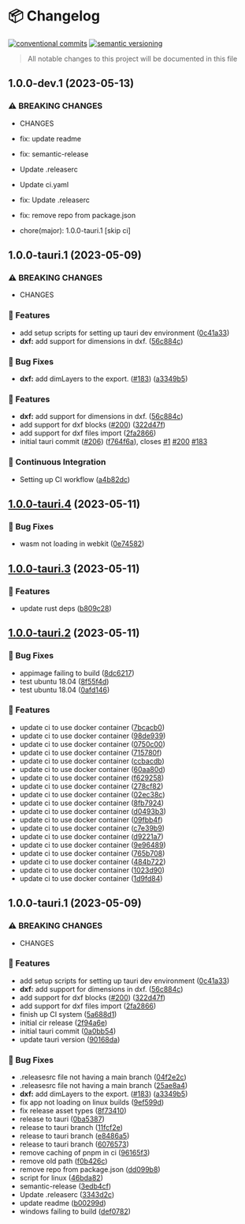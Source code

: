 # 📦 Changelog 
[![conventional commits](https://img.shields.io/badge/conventional%20commits-1.0.0-yellow.svg)](https://conventionalcommits.org)
[![semantic versioning](https://img.shields.io/badge/semantic%20versioning-2.0.0-green.svg)](https://semver.org)
> All notable changes to this project will be documented in this file

## 1.0.0-dev.1 (2023-05-13)


### ⚠ BREAKING CHANGES

* CHANGES

* fix: update readme

* fix: semantic-release

* Update .releaserc

* Update ci.yaml

* fix: Update .releaserc

* fix: remove repo from package.json

* chore(major): 1.0.0-tauri.1 [skip ci]

## 1.0.0-tauri.1 (2023-05-09)

### ⚠ BREAKING CHANGES

* CHANGES

### 🍕 Features

* add setup scripts for setting up tauri dev environment ([0c41a33](https://github.com/ZanzyTHEbar/jsketcher/commit/0c41a33d0e9dee8ecd645d04e9eb551980680941))
* **dxf:** add support for dimensions in dxf. ([56c884c](https://github.com/ZanzyTHEbar/jsketcher/commit/56c884ccfd551e0b2dcbee0fc0a0eff62fb6a338))

### 🐛 Bug Fixes

* **dxf:** add dimLayers to the export. ([#183](https://github.com/xibyte/jsketcher/issues/183)) ([a3349b5](https://github.com/xibyte/jsketcher/commit/a3349b5da4c61de42ccebac76978da10c9e2d8f3))


### 🍕 Features

* **dxf:** add support for dimensions in dxf. ([56c884c](https://github.com/xibyte/jsketcher/commit/56c884ccfd551e0b2dcbee0fc0a0eff62fb6a338))
* add support for dxf blocks ([#200](https://github.com/xibyte/jsketcher/issues/200)) ([322d47f](https://github.com/xibyte/jsketcher/commit/322d47f80255d01b8bfcbaa110f0e790e91fa0d1))
* add support for dxf files import ([2fa2866](https://github.com/xibyte/jsketcher/commit/2fa2866296068bb785f3adeb6e18afe19a698100))
* initial tauri commit ([#206](https://github.com/xibyte/jsketcher/issues/206)) ([f764f6a](https://github.com/xibyte/jsketcher/commit/f764f6a21012e2d83ef9a5b2e5c687bd36d8ca2a)), closes [#1](https://github.com/xibyte/jsketcher/issues/1) [#200](https://github.com/xibyte/jsketcher/issues/200) [#183](https://github.com/xibyte/jsketcher/issues/183)


### 🔁 Continuous Integration

* Setting up CI workflow ([a4b82dc](https://github.com/xibyte/jsketcher/commit/a4b82dce143b34135b30c825e0ac043d1c507275))

## [1.0.0-tauri.4](https://github.com/ZanzyTHEbar/jsketcher/compare/v1.0.0-tauri.3...v1.0.0-tauri.4) (2023-05-11)


### 🐛 Bug Fixes

* wasm not loading in webkit ([0e74582](https://github.com/ZanzyTHEbar/jsketcher/commit/0e7458284831c946c6a0b0b4e4ded96bd4ceffa7))

## [1.0.0-tauri.3](https://github.com/ZanzyTHEbar/jsketcher/compare/v1.0.0-tauri.2...v1.0.0-tauri.3) (2023-05-11)


### 🍕 Features

* update rust deps ([b809c28](https://github.com/ZanzyTHEbar/jsketcher/commit/b809c28b8cba7a3354cf1f8f8f9917d1f1c9e653))

## [1.0.0-tauri.2](https://github.com/ZanzyTHEbar/jsketcher/compare/v1.0.0-tauri.1...v1.0.0-tauri.2) (2023-05-11)


### 🐛 Bug Fixes

* appimage failing to build ([8dc6217](https://github.com/ZanzyTHEbar/jsketcher/commit/8dc62170a9be15f1ab1f20d9b7db5f3fa8e371b5))
* test ubuntu 18.04 ([8f55f4d](https://github.com/ZanzyTHEbar/jsketcher/commit/8f55f4d1c1a0bc036441453266c5c5d3ea9c4c65))
* test ubuntu 18.04 ([0afd146](https://github.com/ZanzyTHEbar/jsketcher/commit/0afd14642bb12107622bc39db41417c6f7d23c61))


### 🍕 Features

* update ci to use docker container ([7bcacb0](https://github.com/ZanzyTHEbar/jsketcher/commit/7bcacb0251eb934bd020022433641475782c240e))
* update ci to use docker container ([98de939](https://github.com/ZanzyTHEbar/jsketcher/commit/98de93981f3cb6bda3763a4eb4ce85b201145c78))
* update ci to use docker container ([0750c00](https://github.com/ZanzyTHEbar/jsketcher/commit/0750c006f3f49f5f22205f4a6303e33627ddcbe2))
* update ci to use docker container ([715780f](https://github.com/ZanzyTHEbar/jsketcher/commit/715780f8f6b106b6f1e0e5f19f6145d940aa79ec))
* update ci to use docker container ([ccbacdb](https://github.com/ZanzyTHEbar/jsketcher/commit/ccbacdba32268fb8990d2b5455329014ef04d3ca))
* update ci to use docker container ([60aa80d](https://github.com/ZanzyTHEbar/jsketcher/commit/60aa80d636affd2334526cc4569940cf9ceb77c5))
* update ci to use docker container ([f629258](https://github.com/ZanzyTHEbar/jsketcher/commit/f629258426c7b3a52b4cdce2a120652d3e9727f6))
* update ci to use docker container ([278cf82](https://github.com/ZanzyTHEbar/jsketcher/commit/278cf82ceaae8e76231780ab571e53e8658a3463))
* update ci to use docker container ([02ec38c](https://github.com/ZanzyTHEbar/jsketcher/commit/02ec38c1b7f9ef6b2af5df22ca4b7ae9ceb86151))
* update ci to use docker container ([8fb7924](https://github.com/ZanzyTHEbar/jsketcher/commit/8fb7924dc295aad48f798fd024f8a9394a53d4ba))
* update ci to use docker container ([d0493b3](https://github.com/ZanzyTHEbar/jsketcher/commit/d0493b3e0ca956b2a5ade8c3c2deac0f78b7d16a))
* update ci to use docker container ([09fbb4f](https://github.com/ZanzyTHEbar/jsketcher/commit/09fbb4f9b9b714a013207133963cc5de5934ca3e))
* update ci to use docker container ([c7e39b9](https://github.com/ZanzyTHEbar/jsketcher/commit/c7e39b92f79f6d6d8fa5553e36008eb82f1da8be))
* update ci to use docker container ([d9221a7](https://github.com/ZanzyTHEbar/jsketcher/commit/d9221a77fe581532de86b9f05a198ccca447781a))
* update ci to use docker container ([9e96489](https://github.com/ZanzyTHEbar/jsketcher/commit/9e96489eb762a06f5256a838af90cb6e7035f387))
* update ci to use docker container ([765b708](https://github.com/ZanzyTHEbar/jsketcher/commit/765b708a19fb8fbcb1c2c98395c0570a6b3eef0a))
* update ci to use docker container ([484b722](https://github.com/ZanzyTHEbar/jsketcher/commit/484b722a49be1c8259e93121b6cea5e1b438f865))
* update ci to use docker container ([1023d90](https://github.com/ZanzyTHEbar/jsketcher/commit/1023d905291e6d92dd19f23c1abd031fe2ae242b))
* update ci to use docker container ([1d9fd84](https://github.com/ZanzyTHEbar/jsketcher/commit/1d9fd84aa23984ae9450f940bc2533447ef46d95))

## 1.0.0-tauri.1 (2023-05-09)


### ⚠ BREAKING CHANGES

* CHANGES

### 🍕 Features

* add setup scripts for setting up tauri dev environment ([0c41a33](https://github.com/ZanzyTHEbar/jsketcher/commit/0c41a33d0e9dee8ecd645d04e9eb551980680941))
* **dxf:** add support for dimensions in dxf. ([56c884c](https://github.com/ZanzyTHEbar/jsketcher/commit/56c884ccfd551e0b2dcbee0fc0a0eff62fb6a338))
* add support for dxf blocks ([#200](https://github.com/ZanzyTHEbar/jsketcher/issues/200)) ([322d47f](https://github.com/ZanzyTHEbar/jsketcher/commit/322d47f80255d01b8bfcbaa110f0e790e91fa0d1))
* add support for dxf files import ([2fa2866](https://github.com/ZanzyTHEbar/jsketcher/commit/2fa2866296068bb785f3adeb6e18afe19a698100))
* finish up CI system ([5a688d1](https://github.com/ZanzyTHEbar/jsketcher/commit/5a688d1a9eec64d210ea140c9f9584fb4079a245))
* initial cir release ([2f94a6e](https://github.com/ZanzyTHEbar/jsketcher/commit/2f94a6eb82c91757d5e4b21ae4956dda3aadddfc))
* initial tauri commit ([0a0bb54](https://github.com/ZanzyTHEbar/jsketcher/commit/0a0bb5485e8f8d513115f210c57074d0e3e1c93e))
* update tauri version ([90168da](https://github.com/ZanzyTHEbar/jsketcher/commit/90168da42c37424180dece3c62acc2ca5f83dd50))


### 🐛 Bug Fixes

* .releasesrc file not having a main branch ([04f2e2c](https://github.com/ZanzyTHEbar/jsketcher/commit/04f2e2c6b77ee76bb14a584e7c7b273d5a0f5884))
* .releasesrc file not having a main branch ([25ae8a4](https://github.com/ZanzyTHEbar/jsketcher/commit/25ae8a464b90535596827ca023af93bb2fb64a0a))
* **dxf:** add dimLayers to the export. ([#183](https://github.com/ZanzyTHEbar/jsketcher/issues/183)) ([a3349b5](https://github.com/ZanzyTHEbar/jsketcher/commit/a3349b5da4c61de42ccebac76978da10c9e2d8f3))
* fix app not loading on linux builds ([9ef599d](https://github.com/ZanzyTHEbar/jsketcher/commit/9ef599ddc9e7175f35b9aa70c4a5b29210c797d5))
* fix release asset types ([8f73410](https://github.com/ZanzyTHEbar/jsketcher/commit/8f73410c7434d7c055fb405fcf11b99adf033db2))
* release to tauri ([0ba5387](https://github.com/ZanzyTHEbar/jsketcher/commit/0ba5387601ccf883021b18016de270b3be8e57c5))
* release to tauri branch ([11fcf2e](https://github.com/ZanzyTHEbar/jsketcher/commit/11fcf2e87acfd5e7cc9ac822046d405326b7d41b))
* release to tauri branch ([e8486a5](https://github.com/ZanzyTHEbar/jsketcher/commit/e8486a5e65d73bcb7bc6044147d4c9e8e7c36923))
* release to tauri branch ([6076573](https://github.com/ZanzyTHEbar/jsketcher/commit/6076573c989fb627453eb110d4ff5b8a79cc3ff0))
* remove caching of pnpm in ci ([96165f3](https://github.com/ZanzyTHEbar/jsketcher/commit/96165f3e1e24ef90cfc1c131ab681313f94b6d89))
* remove old path ([f0b426c](https://github.com/ZanzyTHEbar/jsketcher/commit/f0b426c14fecae1d09e06039ce273789693742ee))
* remove repo from package.json ([dd099b8](https://github.com/ZanzyTHEbar/jsketcher/commit/dd099b8ad8df081254f005ade8eaeef8978c215f))
* script for linux ([46bda82](https://github.com/ZanzyTHEbar/jsketcher/commit/46bda827261d9d17d0c09acbb7ec98972c8c5d8a))
* semantic-release ([3edb4cf](https://github.com/ZanzyTHEbar/jsketcher/commit/3edb4cf63516fe70f6cf2175c194bfaa03f25a6e))
* Update .releaserc ([3343d2c](https://github.com/ZanzyTHEbar/jsketcher/commit/3343d2cb4aed2facf5dbe14f4c8f8fca54e19c8c))
* update readme ([b00299d](https://github.com/ZanzyTHEbar/jsketcher/commit/b00299d5c1b1e199c1c0ca0dac49d42e204c5b29))
* windows failing to build ([def0782](https://github.com/ZanzyTHEbar/jsketcher/commit/def0782b76181ed7fbb662805d54abc703cb35c3))
